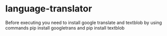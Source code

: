 # language-translator
Before executing you need to install google translate and textblob by using commands pip install googletrans and pip install textblob
